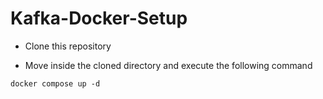 # Kafka-Docker-Setup


 - Clone this repository

 - Move inside the cloned directory and execute the following command

```
docker compose up -d
```
